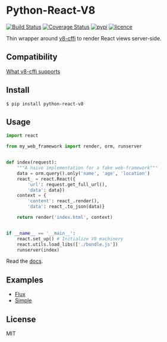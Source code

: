 # Python-React-V8

[![Build Status](https://img.shields.io/travis/nitely/python-react-v8.svg?style=flat-square)](https://travis-ci.org/nitely/python-react-v8)
[![Coverage Status](https://img.shields.io/coveralls/nitely/python-react-v8.svg?style=flat-square)](https://coveralls.io/r/nitely/python-react-v8)
[![pypi](https://img.shields.io/pypi/v/python-react-v8.svg?style=flat-square)](https://pypi.python.org/pypi/python-react-v8)
[![licence](https://img.shields.io/pypi/l/python-react-v8.svg?style=flat-square)](https://raw.githubusercontent.com/nitely/python-react-v8/master/LICENSE)

Thin wrapper around [v8-cffi](https://github.com/nitely/v8-cffi) to render React views server-side.


## Compatibility

[What v8-cffi supports](https://github.com/nitely/v8-cffi#compatibility)


## Install

```
$ pip install python-react-v8
```


## Usage

```python
import react

from my_web_framework import render, orm, runserver


def index(request):
    """A naive implementation for a fake web-framework"""
    data = orm.query().only('name', 'age', 'location')
    react_ = react.React({
        'url': request.get_full_url(),
        'data': data})
    context = {
        'content': react_.render(),
        'data': react_.to_json(data)}

    return render('index.html', context)


if __name__ == '__main__':
    react.set_up() # Initialize V8 machinery
    react.utils.load_libs(['./bundle.js'])
    runserver(index)
```

Read the [docs](http://python-react-v8.readthedocs.org/en/latest/).


## Examples

* [Flux](https://github.com/nitely/python-react-v8/tree/master/examples/flux)
* [Simple](https://github.com/nitely/python-react-v8/tree/master/examples/simple)


## License

MIT

